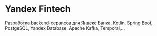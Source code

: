 # Yandex Fintech

Разработка backend-сервисов для Яндекс Банка.
Kotlin, Spring Boot, PostgeSQL, Yandex Database, Apache Kafka, Temporal,...
